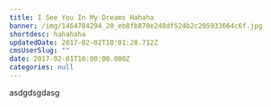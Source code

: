 ```yaml
---
title: I See You In My Dreams Hahaha
banner: /img/1464784294_20_eb8fb870e248df524b2c205933664c6f.jpg
shortdesc: hahahaha
updatedDate: 2017-02-02T10:01:28.712Z
cmsUserSlug: ""
date: 2017-02-01T16:00:00.000Z
categories: null
---
```


asdgdsgdasg
